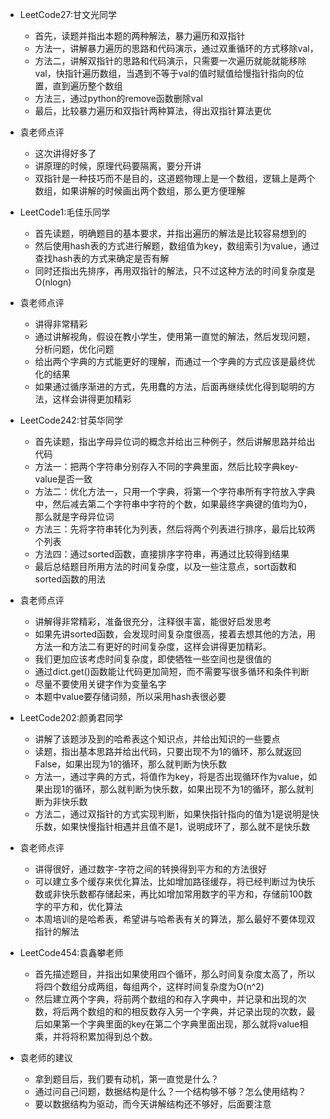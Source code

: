 - LeetCode27:甘文光同学
	- 首先，读题并指出本题的两种解法，暴力遍历和双指针
	- 方法一，讲解暴力遍历的思路和代码演示，通过双重循环的方式移除val，
	- 方法二，讲解双指针的思路和代码演示，只需要一次遍历就能就能移除val，快指针遍历数组，当遇到不等于val的值时赋值给慢指针指向的位置，直到遍历整个数组
	- 方法三，通过python的remove函数删除val
	- 最后，比较暴力遍历和双指针两种算法，得出双指针算法更优
- 袁老师点评
	- 这次讲得好多了
	- 讲原理的时候，原理代码要隔离，要分开讲
	- 双指针是一种技巧而不是目的，这道题物理上是一个数组，逻辑上是两个数组，如果讲解的时候画出两个数组，那么更方便理解




- LeetCode1:毛佳乐同学
	- 首先读题，明确题目的基本要求，并指出遍历的解法是比较容易想到的
	- 然后使用hash表的方式进行解题，数组值为key，数组索引为value，通过查找hash表的方式来确定是否有解
	- 同时还指出先排序，再用双指针的解法，只不过这种方法的时间复杂度是O(nlogn)
- 袁老师点评
	- 讲得非常精彩
	- 通过讲解视角，假设在教小学生，使用第一直觉的解法，然后发现问题，分析问题，优化问题
	- 给出两个字典的方式能更好的理解，而通过一个字典的方式应该是最终优化的结果
	- 如果通过循序渐进的方式，先用蠢的方法，后面再继续优化得到聪明的方法，这样会讲得更加精彩




- LeetCode242:甘英华同学
	- 首先读题，指出字母异位词的概念并给出三种例子，然后讲解思路并给出代码
	- 方法一：把两个字符串分别存入不同的字典里面，然后比较字典key-value是否一致
	- 方法二：优化方法一，只用一个字典，将第一个字符串所有字符放入字典中，然后减去第二个字符串中字符的个数，如果最终字典键的值均为0，那么就是字母异位词
	- 方法三：先将字符串转化为列表，然后将两个列表进行排序，最后比较两个列表
	- 方法四：通过sorted函数，直接排序字符串，再通过比较得到结果
	- 最后总结题目所用方法的时间复杂度，以及一些注意点，sort函数和sorted函数的用法
- 袁老师点评
	- 讲解得非常精彩，准备很充分，注释很丰富，能很好启发思考
	- 如果先讲sorted函数，会发现时间复杂度很高，接着去想其他的方法，用方法一和方法二有更好的时间复杂度，这样会讲得更加精彩。
	- 我们更加应该考虑时间复杂度，即使牺牲一些空间也是很值的
	- 通过dict.get()函数能让代码更加简短，而不需要写很多循环和条件判断
	- 尽量不要使用关键字作为变量名字
	- 本题中value要存储词频，所以采用hash表很必要




- LeetCode202:颜勇君同学
	- 讲解了该题涉及到的哈希表这个知识点，并给出知识的一些要点
	- 读题，指出基本思路并给出代码，只要出现不为1的循环，那么就返回False，如果出现为1的循环，那么就判断为快乐数
	- 方法一，通过字典的方式，将值作为key，将是否出现循环作为value，如果出现1的循环，那么就判断为快乐数，如果出现不为1的循环，那么就判断为非快乐数
	- 方法二，通过双指针的方式实现判断，如果快指针指向的值为1是说明是快乐数，如果快慢指针相遇并且值不是1，说明成环了，那么就不是快乐数
- 袁老师点评
	- 讲得很好，通过数字-字符之间的转换得到平方和的方法很好
	- 可以建立多个缓存来优化算法，比如增加路径缓存，将已经判断过为快乐数或非快乐数都存储起来，再比如增加常用数字的平方和，存储前100数字的平方和，优化算法
	- 本周培训的是哈希表，希望讲与哈希表有关的算法，那么最好不要体现双指针的解法





- LeetCode454:袁鑫攀老师
	- 首先描述题目，并指出如果使用四个循环，那么时间复杂度太高了，所以将四个数组分成两组，每组两个，这样时间复杂度为O(n^2)
	- 然后建立两个字典，将前两个数组的和存入字典中，并记录和出现的次数，将后两个数组的和的相反数存入另一个字典，并记录出现的次数，最后如果第一个字典里面的key在第二个字典里面出现，那么就将value相乘，并将将积累加得到总个数。
- 袁老师的建议
	- 拿到题目后，我们要有动机，第一直觉是什么？
	- 通过问自己问题，数据结构是什么？一个结构够不够？怎么使用结构？
	- 要以数据结构为驱动，而今天讲解结构还不够好，后面要注意